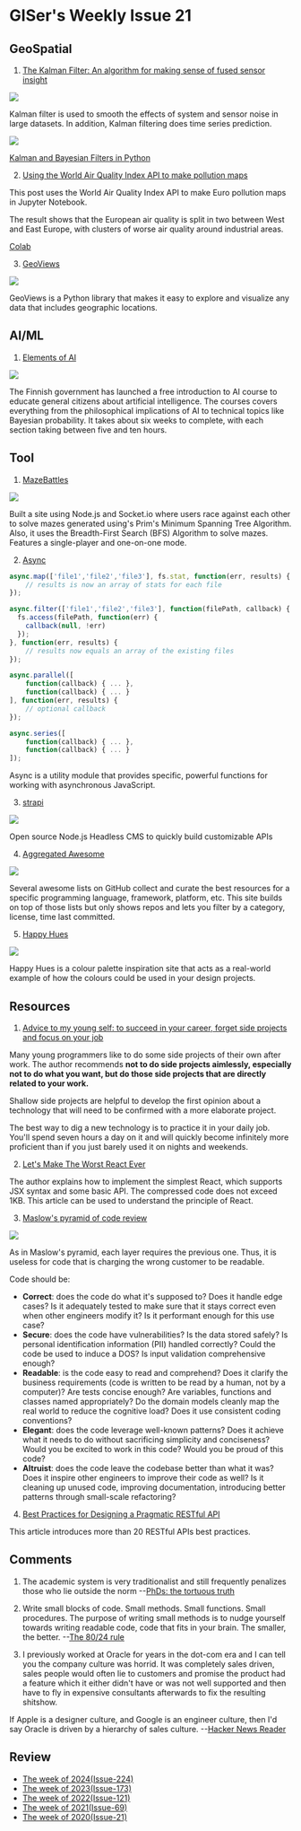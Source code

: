 # GISer's Weekly Issue 21

## GeoSpatial

1. [The Kalman Filter: An algorithm for making sense of fused sensor insight](https://towardsdatascience.com/kalman-filter-an-algorithm-for-making-sense-from-the-insights-of-various-sensors-fused-together-ddf67597f35e)

![](https://miro.medium.com/max/500/1*hvrqvbs-otMC3C1XYwDJ-A.gif)

Kalman filter is used to smooth the effects of system and sensor noise in large datasets. In addition, Kalman filtering does time series prediction.

![](https://raw.githubusercontent.com/piercus/kalman-filter/HEAD/demo/demo.gif)

[Kalman and Bayesian Filters in Python](https://github.com/rlabbe/Kalman-and-Bayesian-Filters-in-Python)

2. [Using the World Air Quality Index API to make pollution maps](https://flothesof.github.io/world-air-quality-pollution-maps.html)

This post uses the World Air Quality Index API to make Euro pollution maps in Jupyter Notebook.

The result shows that the European air quality is split in two between West and East Europe, with clusters of worse air quality around industrial areas.

[Colab](https://colab.research.google.com/drive/1kulrYyCBSSizlOjanwGvrwB2EXOsR01k#scrollTo=GiCNoqwiYWn1)

3. [GeoViews](https://github.com/holoviz/geoviews)

![](https://static.wixstatic.com/media/cccccf_fb46f318b6f847ebb220de2f0d639a0b~mv2.png/v1/fill/w_360,h_182,al_c,q_95/cccccf_fb46f318b6f847ebb220de2f0d639a0b~mv2.webp)

GeoViews is a Python library that makes it easy to explore and visualize any data that includes geographic locations.

## AI/ML

1. [Elements of AI](https://course.elementsofai.com/)

![](https://camo.githubusercontent.com/da8d8d329722367a12bfe0d01b1a1bdc7dee108a082dd39ef460c1a0be4a040c/68747470733a2f2f7777772e77616e67626173652e636f6d2f626c6f67696d672f61737365742f3230313931322f6267323031393132323030342e6a7067)

The Finnish government has launched a free introduction to AI course to educate general citizens about artificial intelligence. The courses covers everything from the philosophical implications of AI to technical topics like Bayesian probability. It takes about six weeks to complete, with each section taking between five and ten hours.

## Tool

1. [MazeBattles](https://github.com/HenryDavidZhu/MazeBattles.com)

![](https://github.com/HenryDavidZhu/MazeBattles.com/raw/master/public/img/screenshot.png)

Built a site using Node.js and Socket.io where users race against each other to solve mazes generated using's Prim's Minimum Spanning Tree Algorithm. Also, it uses the Breadth-First Search (BFS) Algorithm to solve mazes. Features a single-player and one-on-one mode.

2. [Async](https://github.com/caolan/async)

```js
async.map(['file1','file2','file3'], fs.stat, function(err, results) {
    // results is now an array of stats for each file
});

async.filter(['file1','file2','file3'], function(filePath, callback) {
  fs.access(filePath, function(err) {
    callback(null, !err)
  });
}, function(err, results) {
    // results now equals an array of the existing files
});

async.parallel([
    function(callback) { ... },
    function(callback) { ... }
], function(err, results) {
    // optional callback
});

async.series([
    function(callback) { ... },
    function(callback) { ... }
]);
```

Async is a utility module that provides specific, powerful functions for working with asynchronous JavaScript.

3. [strapi](https://github.com/strapi/strapi)

![](https://raw.githubusercontent.com/strapi/strapi/master/public/assets/administration_panel.png)

Open source Node.js Headless CMS to quickly build customizable APIs

4. [Aggregated Awesome](https://aggregatedawesome.com/)

![](https://camo.githubusercontent.com/aedd8a1e2694695818fd04ff77a2a712a2843dcb/68747470733a2f2f7777772e77616e67626173652e636f6d2f626c6f67696d672f61737365742f3230323030392f6267323032303039313730322e6a7067)

Several awesome lists on GitHub collect and curate the best resources for a specific programming language, framework, platform, etc. This site builds on top of those lists but only shows repos and lets you filter by a category, license, time last committed.

5. [Happy Hues](https://github.com/ruanyf/weekly/blob/master/docs/issue-91.md)

![](https://camo.githubusercontent.com/b85f8d2c51b94216d9ab5d9d9ff6289e9edd3edf5b21241ce4ae90e5dc8562a1/68747470733a2f2f7777772e77616e67626173652e636f6d2f626c6f67696d672f61737365742f3230313931322f6267323031393132313331352e6a7067)

Happy Hues is a colour palette inspiration site that acts as a real-world example of how the colours could be used in your design projects.

## Resources

1. [Advice to my young self: to succeed in your career, forget side projects and focus on your job](https://manuel.darcemont.fr/posts/focus-on-jour-job/)

Many young programmers like to do some side projects of their own after work. The author recommends **not to do side projects aimlessly, especially not to do what you want, but do those side projects that are directly related to your work.**

Shallow side projects are helpful to develop the first opinion about a technology that will need to be confirmed with a more elaborate project.

The best way to dig a new technology is to practice it in your daily job. You'll spend seven hours a day on it and will quickly become infinitely more proficient than if you just barely used it on nights and weekends.

2. [Let's Make The Worst React Ever](https://zserge.com/posts/worst-react-ever)

The author explains how to implement the simplest React, which supports JSX syntax and some basic API. The compressed code does not exceed 1KB. This article can be used to understand the principle of React.

3. [Maslow's pyramid of code review](http://www.dein.fr/2015-02-18-maslows-pyramid-of-code-review.html)

![](https://36.media.tumblr.com/72e7200921159a4374b7fc163fe0f6f2/tumblr_njwlh7rZui1qgj0nao1_400.png)

As in Maslow's pyramid, each layer requires the previous one. Thus, it is useless for code that is charging the wrong customer to be readable.

Code should be:

- **Correct**: does the code do what it's supposed to? Does it handle edge cases? Is it adequately tested to make sure that it stays correct even when other engineers modify it? Is it performant enough for this use case?
- **Secure**: does the code have vulnerabilities? Is the data stored safely? Is personal identification information (PII) handled correctly? Could the code be used to induce a DOS? Is input validation comprehensive enough?
- **Readable**: is the code easy to read and comprehend? Does it clarify the business requirements (code is written to be read by a human, not by a computer)? Are tests concise enough? Are variables, functions and classes named appropriately? Do the domain models cleanly map the real world to reduce the cognitive load? Does it use consistent coding conventions?
- **Elegant**: does the code leverage well-known patterns? Does it achieve what it needs to do without sacrificing simplicity and conciseness? Would you be excited to work in this code? Would you be proud of this code?
- **Altruist**: does the code leave the codebase better than what it was? Does it inspire other engineers to improve their code as well? Is it cleaning up unused code, improving documentation, introducing better patterns through small-scale refactoring?

4. [Best Practices for Designing a Pragmatic RESTful API](https://www.vinaysahni.com/best-practices-for-a-pragmatic-restful-api)

This article introduces more than 20 RESTful APIs best practices.

## Comments

1. The academic system is very traditionalist and still frequently penalizes those who lie outside the norm
   --[PhDs: the tortuous truth](https://www.nature.com/articles/d41586-019-03459-7)

2. Write small blocks of code. Small methods. Small functions. Small procedures. The purpose of writing small methods is to nudge yourself towards writing readable code, code that fits in your brain. The smaller, the better.
   --[The 80/24 rule](https://blog.ploeh.dk/2019/11/04/the-80-24-rule/)

3. I previously worked at Oracle for years in the dot-com era and I can tell you the company culture was horrid. It was completely sales driven, sales people would often lie to customers and promise the product had a feature which it either didn't have or was not well supported and then have to fly in expensive consultants afterwards to fix the resulting shitshow.

If Apple is a designer culture, and Google is an engineer culture, then I'd say Oracle is driven by a hierarchy of sales culture.
--[Hacker News Reader](https://news.ycombinator.com/item?id=21550991)

## Review

- [The week of 2024(Issue-224)](../2024/issue-224.md)
- [The week of 2023(Issue-173)](../2023/issue-173.md)
- [The week of 2022(Issue-121)](../2022/issue-121.md)
- [The week of 2021(Issue-69)](../2021/issue-69.md)
- [The week of 2020(Issue-21)](../2020/issue-21.md)
